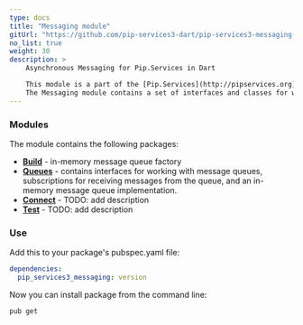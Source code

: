 ```yaml
---
type: docs
title: "Messaging module"
gitUrl: "https://github.com/pip-services3-dart/pip-services3-messaging-dart"
no_list: true
weight: 30
description: > 
    Asynchronous Messaging for Pip.Services in Dart  

    This module is a part of the [Pip.Services](http://pipservices.org) polyglot microservices toolkit.
    The Messaging module contains a set of interfaces and classes for working with message queues, as well as an in-memory message queue implementation. 
---
```


### Modules

The module contains the following packages:

- [**Build**](build) - in-memory message queue factory
- [**Queues**](queues) - contains interfaces for working with message queues, subscriptions for receiving messages from the queue, and an in-memory message queue implementation.
- [**Connect**](connect) - TODO: add description
- [**Test**](test) - TODO: add description

### Use

Add this to your package's pubspec.yaml file:
```yaml
dependencies:
  pip_services3_messaging: version
```

Now you can install package from the command line:
```bash
pub get
```
